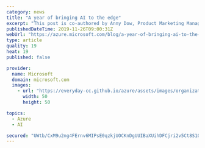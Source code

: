```yaml
---
category: news
title: "A year of bringing AI to the edge"
excerpt: "This post is co-authored by Anny Dow, Product Marketing Manager, Azure Cognitive Services.\r\n\r\nIn an age where low-latency and data security can be the lifeblood of an organization, containers make it possible for enterprises to meet these needs when harnessing artificial intelligence (AI).\r\n\r\nSince introducing"
publishedDateTime: 2019-11-26T09:00:31Z
webUrl: "https://azure.microsoft.com/blog/a-year-of-bringing-ai-to-the-edge/"
type: article
quality: 19
heat: 19
published: false

provider:
  name: Microsoft
  domain: microsoft.com
  images:
    - url: "https://everyday-cc.github.io/azure/assets/images/organizations/microsoft.com-50x50.jpg"
      width: 50
      height: 50

topics:
  - Azure
  - AI

secured: "UWtb/CxM9u2ng4FErnv6MIPsE0qzkjUOCKnDgUUIBaXUihDFCjri2v5Ct8S1Qage8eNYI3wo7hOGEhQyjYd7Z6NYpgUxfOgZEmAuJV2MEnTP38VO8CzUp48GeUskbTZcXPmnivkZeYNpAfK2meTmcobOI0XbUP8wdgmJxaZ4pO/wnMT2oGKbLAODcCQbPF6M7C1CEN1xwrP49pMHcNbpWXeSXWd2u/J44d1DoFExMn8sRo+iPrtpvaaOG2QAeA1qLfXwL1rO/MSU5dmPfNGmWhBNoaA/DZI1qkGdo04r/hfTT9ICekbqvv2X79iKc905ODXLGueG37PNhwTCv7uJjQ==;Mz0S5eNcv2yvdwg57RnuZg=="
---
```


